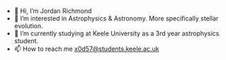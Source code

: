 - 👋 Hi, I’m Jordan Richmond
- 👀 I’m interested in Astrophysics & Astronomy. More specifically stellar evolution.
- 🌱 I’m currently studying at Keele University as a 3rd year astrophysics student.
- 📫 How to reach me x0d57@students.keele.ac.uk

<!---
jdrichmond21/jdrichmond21 is a ✨ special ✨ repository because its `README.md` (this file) appears on your GitHub profile.
You can click the Preview link to take a look at your changes.
--->
